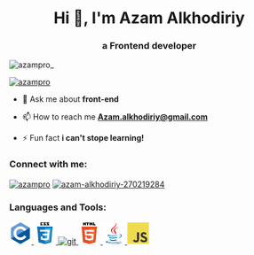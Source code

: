 <h1 align="center">Hi 👋, I'm Azam Alkhodiriy</h1>
<h3 align="center">a Frontend developer</h3>

<p align="left"> <img src="https://komarev.com/ghpvc/?username=azampro&label=Profile%20views&color=0e75b6&style=flat" alt="azampro_" /> </p>

<p align="left"> <a href="https://twitter.com/azampro_" target="blank"><img src="https://img.shields.io/twitter/follow/azampro?logo=twitter&style=for-the-badge" alt="azampro" /></a> </p>

- 💬 Ask me about **front-end**

- 📫 How to reach me **Azam.alkhodiriy@gmail.com**

- ⚡ Fun fact **i can't stope learning!**

<h3 align="left">Connect with me:</h3>
<p align="left">
<a href="https://twitter.com/azampro" target="blank"><img align="center" src="https://raw.githubusercontent.com/rahuldkjain/github-profile-readme-generator/master/src/images/icons/Social/twitter.svg" alt="azampro" height="30" width="40" /></a>
<a href="https://linkedin.com/in/azam-alkhodiriy-270219284" target="blank"><img align="center" src="https://raw.githubusercontent.com/rahuldkjain/github-profile-readme-generator/master/src/images/icons/Social/linked-in-alt.svg" alt="azam-alkhodiriy-270219284" height="30" width="40" /></a>
</p>

<h3 align="left">Languages and Tools:</h3>
<p align="left"> <a href="https://www.cprogramming.com/" target="_blank" rel="noreferrer"> <img src="https://raw.githubusercontent.com/devicons/devicon/master/icons/c/c-original.svg" alt="c" width="40" height="40"/> </a> <a href="https://www.w3schools.com/css/" target="_blank" rel="noreferrer"> <img src="https://raw.githubusercontent.com/devicons/devicon/master/icons/css3/css3-original-wordmark.svg" alt="css3" width="40" height="40"/> </a> <a href="https://git-scm.com/" target="_blank" rel="noreferrer"> <img src="https://www.vectorlogo.zone/logos/git-scm/git-scm-icon.svg" alt="git" width="40" height="40"/> </a> <a href="https://www.w3.org/html/" target="_blank" rel="noreferrer"> <img src="https://raw.githubusercontent.com/devicons/devicon/master/icons/html5/html5-original-wordmark.svg" alt="html5" width="40" height="40"/> </a> <a href="https://www.java.com" target="_blank" rel="noreferrer"> <img src="https://raw.githubusercontent.com/devicons/devicon/master/icons/java/java-original.svg" alt="java" width="40" height="40"/> </a> <a href="https://developer.mozilla.org/en-US/docs/Web/JavaScript" target="_blank" rel="noreferrer"> <img src="https://raw.githubusercontent.com/devicons/devicon/master/icons/javascript/javascript-original.svg" alt="javascript" width="40" height="40"/> </a> </p>


